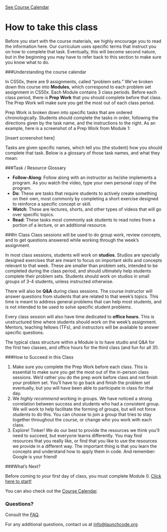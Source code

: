 [See Course Calendar](../calendar)
# How to take this class

Before you start with the course materials, we highly encourage you to read the information here. Our curriculum uses specific terms that instruct you on how to complete that task. Eventually, this will become second nature, but in the beginning you may have to refer back to this section to make sure you know what to do. 


###Understanding the course calendar

In CS50x, there are 9 assignments, called “problem sets.” We’ve broken down this course into **Modules**, which correspond to each problem set assignment in CS50x. Each Module contains 3 class periods. Before each class period, there is **Prep Work** that you should complete before that class. The Prep Work will make sure you get the most out of each class period.

Prep Work is broken down into specific tasks that are ordered chronologically. Students should complete the tasks in order, following the directions given by the task name, and the instructions to the right. As an example, here is a screenshot of a Prep Work from Module 1:

[insert screenshot here]


Tasks are given specific names, which tell you (the student) how you should complete that task. Below is a glossary of those task names, and what they mean:

###Task / Resource Glossary
* **Follow-Along**: Follow along with an instructor as he/she implements a program. As you watch the video, type your own personal copy of the program. 
* **Do**: These are tasks that require students to actively create something on their own, most commonly by completing a short exercise designed to reinforce a specific concept or skill.
* **Watch**: These are lectures, shorts, and other types of videos that will go over specific topics. 
* **Read**: These tasks most commonly ask students to read notes from a portion of a lecture, or an additional resource.

###In Class
Class sessions will be used to do group work, review concepts, and to get questions answered while working through the week’s assignment. 

In most class sessions, students will work on **studios**. Studios are specially designed exercises that are meant to focus on important skills and concepts relevant to that week. These are smaller than problem sets, intended to be completed during the class period, and should ultimately help students complete their problem sets. Students should work on studios in small groups of 3-4 students, unless instructed otherwise. 
 
There will also be **Q&A** during class sessions. The course instructor will answer questions from students that are related to that week’s topics. This time is meant to address general problems that can help most students, and is not intended to be used to solve specific student problems. 

Every class session will also have time dedicated to **office hours**. This is unstructured time where students should work on the week’s assignment. Mentors, teaching fellows (TFs), and instructors will be available to answer specific questions. 

The typical class structure within a Module is to have studio and Q&A for the first two classes, and office hours for the third class (and fun for all 3!).

###How to Succeed in this Class
1. Make sure you complete the Prep Work before each class. This is essential to make sure you get the most out of the in-person class sessions. We’d rather you do the prep work before class and not finish your problem set. You’ll have to go back and finish the problem set eventually, but you will have been able to participate in class for that day. 
2. We _highly recommend_ working in groups. We have noticed a strong correlation between success and students who had a consistent group. We will work to help facilitate the forming of groups, but will not force students to do this. You can choose to join a group that tries to stay together throughout the course, or change who you work with each class. 
3. Explore! Tinker! We do our best to provide the resources we think you’ll need to succeed, but everyone learns differently. You may find resources that you really like, or find that you like to use the resources we provide in a different way. The important thing is that you learn the concepts and understand how to apply them in code. And remember: Google is your friend!


###What’s Next?

Before coming to your first day of class, you must complete Module 0. [Click here to start!](../calendar/module0)

You can also check out the [Course Calendar](../calendar).


### Questions?

Consult the [FAQ](./FAQ.md). 

For any additional questions, contact us at info@launchcode.org

